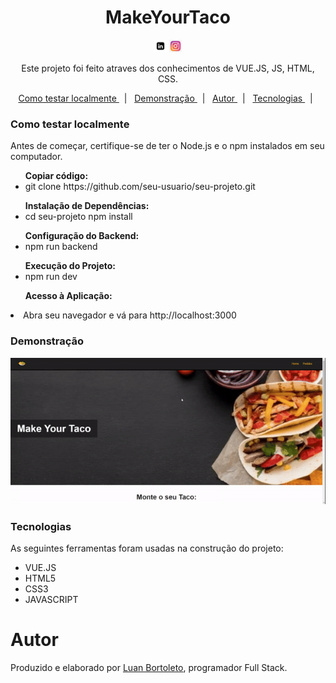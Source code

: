 <h1 align="center">MakeYourTaco</h1>
<p  align='center'> 
 <a href= 'https://www.linkedin.com/in/luan-bortoleto-590490234/'>
 <img alt='Luan Bortoleto [Linkedin]' src='/linkeicon.jpg' width=20px></a>
  <a href='https://www.instagram.com/luanbortoleto/'><img alt='Luan Bortoleto [Instagram]' src='/instagramicon.jpg' width=20px></a>
  </p>
  
  <p align="center"> Este projeto foi feito atraves dos conhecimentos de VUE.JS, JS, HTML, CSS.
 </p>
 
 <p align='center'>
  <a href= '#sobre'> Como testar localmente </a> &nbsp;&nbsp;|&nbsp;&nbsp;
 <a href= '#demonstração'> Demonstração </a> &nbsp;&nbsp;|&nbsp;&nbsp;
 <a href= '#autor'> Autor </a> &nbsp;&nbsp;|&nbsp;&nbsp;
 <a href= '#tecnologias'> Tecnologias </a> &nbsp;&nbsp;|&nbsp;&nbsp;
 </p>
 
 
 ### Como testar localmente
 
 Antes de começar, certifique-se de ter o Node.js e o npm instalados em seu computador.

 <div>
<ul> <b>Copiar código:</b>
 <li>git clone https://github.com/seu-usuario/seu-projeto.git </li>
 </ul>
<ul><b>Instalação de Dependências:</b>
<li>cd seu-projeto npm install</li>
</ul>
<ul><b>Configuração do Backend:</b>
<li>npm run backend</li>
</ul>
<ul><b>Execução do Projeto:</b>
<li>npm run dev</li>
</ul>
<ul><b>Acesso à Aplicação:</b></ul>
<li>Abra seu navegador e vá para http://localhost:3000</li>
</ul>
</div>

 ### Demonstração
 
<p align='center'> <img src= '/gifvue.gif'></p>
 
### Tecnologias

As seguintes ferramentas foram usadas na construção do projeto:

<div>
<ul>
<li>VUE.JS</li>
<li>HTML5</li>
<li>CSS3</li>
<li>JAVASCRIPT</li>
</ul>
</div>
 
 # Autor 
 <p> Produzido e elaborado por <a href='https://www.instagram.com/luanbortoleto/'>Luan Bortoleto</a>, programador Full Stack.</p>
